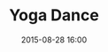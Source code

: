 ---
title:  "Yoga Dance"
teacher: mackey
date:   2015-08-28 16:00 
categories: instructor schedule mackey intro
---